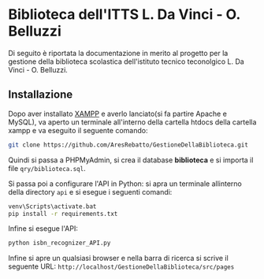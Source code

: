 # Biblioteca dell'ITTS L. Da Vinci - O. Belluzzi
Di seguito è riportata la documentazione in merito al progetto per la gestione della biblioteca
scolastica dell'istituto tecnico teconolgico L. Da Vinci - O. Belluzzi.
## Installazione
Dopo aver installato [XAMPP](https://www.apachefriends.org/it/index.html) e
averlo lanciato(si fa partire Apache e MySQL), va aperto un terminale
all'interno della cartella htdocs della cartella xampp e va eseguito
il seguente comando: 
```bash
git clone https://github.com/AresRebatto/GestioneDellaBiblioteca.git
```
Quindi si passa a PHPMyAdmin, si crea il database **biblioteca** e si importa
il file `qry/biblioteca.sql`.

Si passa poi a configurare l'API in Python: si apra un terminale allinterno 
della directory `api` e si esegue i seguenti comandi:
```bash
venv\Scripts\activate.bat
pip install -r requirements.txt
```
Infine si esegue l'API:
```bash
python isbn_recognizer_API.py
```
Infine si apre un qualsiasi browser e nella barra di ricerca si scrive il
seguente URL: `http://localhost/GestioneDellaBiblioteca/src/pages`
